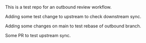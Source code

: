 This is a test repo for an outbound review workflow.

Adding some test change to upstream to check downstream sync.

Adding some changes on main to test rebase of outbound branch.

Some PR to test upstream sync.
